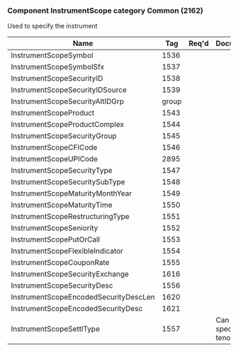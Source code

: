 ### Component InstrumentScope category Common (2162)

Used to specify the instrument

| Name                                  | Tag   | Req'd | Documentation                     |
|---------------------------------------|-------|----------|-----------------------------------|
| InstrumentScopeSymbol                 | 1536  |       |                                   |
| InstrumentScopeSymbolSfx              | 1537  |       |                                   |
| InstrumentScopeSecurityID             | 1538  |       |                                   |
| InstrumentScopeSecurityIDSource       | 1539  |       |                                   |
| InstrumentScopeSecurityAltIDGrp       | group |       |                                   |
| InstrumentScopeProduct                | 1543  |       |                                   |
| InstrumentScopeProductComplex         | 1544  |       |                                   |
| InstrumentScopeSecurityGroup          | 1545  |       |                                   |
| InstrumentScopeCFICode                | 1546  |       |                                   |
| InstrumentScopeUPICode                | 2895  |       |                                   |
| InstrumentScopeSecurityType           | 1547  |       |                                   |
| InstrumentScopeSecuritySubType        | 1548  |       |                                   |
| InstrumentScopeMaturityMonthYear      | 1549  |       |                                   |
| InstrumentScopeMaturityTime           | 1550  |       |                                   |
| InstrumentScopeRestructuringType      | 1551  |       |                                   |
| InstrumentScopeSeniority              | 1552  |       |                                   |
| InstrumentScopePutOrCall              | 1553  |       |                                   |
| InstrumentScopeFlexibleIndicator      | 1554  |       |                                   |
| InstrumentScopeCouponRate             | 1555  |       |                                   |
| InstrumentScopeSecurityExchange       | 1616  |       |                                   |
| InstrumentScopeSecurityDesc           | 1556  |       |                                   |
| InstrumentScopeEncodedSecurityDescLen | 1620  |       |                                   |
| InstrumentScopeEncodedSecurityDesc    | 1621  |       |                                   |
| InstrumentScopeSettlType              | 1557  |       | Can be used to specify FX tenors. |

